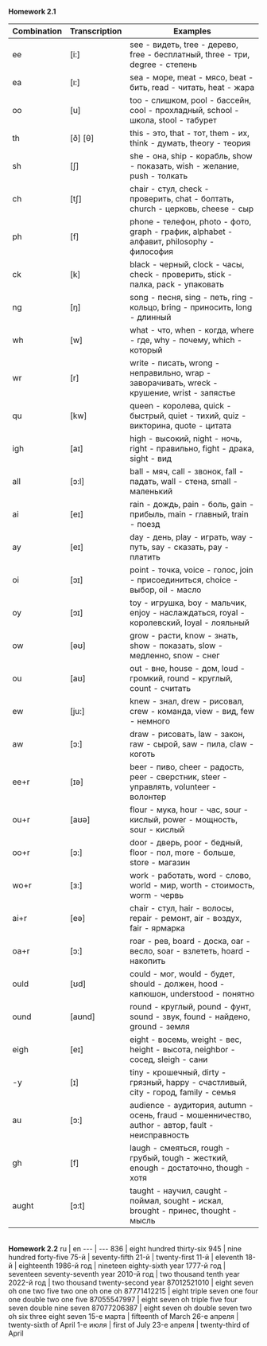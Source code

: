 **Homework 2.1**

Combination | Transcription | Examples
---|---|---
ee | [i:] | see - видеть, tree - дерево, free - бесплатный, three - три, degree - степень
ea | [ı:] | sea - море, meat - мясо, beat - бить, read - читать, heat - жара
oo | [u] | too - слишком, pool - бассейн, cool - прохладный, school - школа, stool - табурет
th | [ð] [θ] | this - это, that - тот, them - их, think - думать, theory - теория
sh | [ʃ] | she - она, ship - корабль, show - показать, wish - желание, push - толкать
ch | [tʃ] | chair - стул, check - проверить, chat - болтать, church - церковь, cheese - сыр
ph | [f] | phone - телефон, photo - фото, graph - график, alphabet - алфавит, philosophy - философия
ck | [k] | black - черный, clock - часы, check - проверить, stick - палка, pack - упаковать
ng | [ŋ] | song - песня, sing - петь, ring - кольцо, bring - приносить, long - длинный
wh | [w] | what - что, when - когда, where - где, why - почему, which - который
wr | [r] | write - писать, wrong - неправильно, wrap - заворачивать, wreck - крушение, wrist - запястье
qu | [kw] | queen - королева, quick - быстрый, quiet - тихий, quiz - викторина, quote - цитата
igh | [aɪ] | high - высокий, night - ночь, right - правильно, fight - драка, sight - вид
all | [ɔ:l] | ball - мяч, call - звонок, fall - падать, wall - стена, small - маленький
ai | [eɪ] | rain - дождь, pain - боль, gain - прибыль, main - главный, train - поезд
ay | [eɪ] | day - день, play - играть, way - путь, say - сказать, pay - платить
oi | [ɔɪ] | point - точка, voice - голос, join - присоединиться, choice - выбор, oil - масло
oy | [ɔɪ] | toy - игрушка, boy - мальчик, enjoy - наслаждаться, royal - королевский, loyal - лояльный
ow | [əʊ] | grow - расти, know - знать, show - показать, slow - медленно, snow - снег
ou | [aʊ] | out - вне, house - дом, loud - громкий, round - круглый, count - считать
ew | [ju:] | knew - знал, drew - рисовал, crew - команда, view - вид, few - немного
aw | [ɔ:] | draw - рисовать, law - закон, raw - сырой, saw - пила, claw - коготь
ee+r | [ɪə] | beer - пиво, cheer - радость, peer - сверстник, steer - управлять, volunteer - волонтер
ou+r | [aʊə] | flour - мука, hour - час, sour - кислый, power - мощность, sour - кислый
oo+r | [ɔ:] | door - дверь, poor - бедный, floor - пол, more - больше, store - магазин
wo+r | [ɜ:] | work - работать, word - слово, world - мир, worth - стоимость, worm - червь
ai+r | [eə] | chair - стул, hair - волосы, repair - ремонт, air - воздух, fair - ярмарка
oa+r | [ɔ:] | roar - рев, board - доска, oar - весло, soar - взлететь, hoard - накопить
ould | [ʊd] | could - мог, would - будет, should - должен, hood - капюшон, understood - понятно
ound | [aʊnd] | round - круглый, pound - фунт, sound - звук, found - найдено, ground - земля
eigh | [eɪ] | eight - восемь, weight - вес, height - высота, neighbor - сосед, sleigh - сани
-y | [ɪ] | tiny - крошечный, dirty - грязный, happy - счастливый, city - город, family - семья
au | [ɔ:] | audience - аудитория, autumn - осень, fraud - мошенничество, author - автор, fault - неисправность
gh | [f] | laugh - смеяться, rough - грубый, tough - жесткий, enough - достаточно, though - хотя
aught | [ɔ:t] | taught - научил, caught - поймал, sought - искал, brought - принес, thought - мысль

\
**Homework 2.2**
ru | en
--- | ---
836 | eight hundred thirty-six
945 | nine hundred forty-five
75-й | seventy-fifth
21-й | twenty-first
11-й | eleventh
18-й | eighteenth
1986-й год | nineteen eighty-sixth year
1777-й год | seventeen seventy-seventh year
2010-й год | two thousand tenth year
2022-й год | two thousand twenty-second year
87012521010 | eight seven oh one two five two one oh one oh
87771412215 | eight triple seven one four one double two one five
87055547997 | eight seven oh triple five four seven double nine seven
87077206387 | eight seven oh double seven two oh six three eight seven
15-е марта | fifteenth of March
26-е апреля | twenty-sixth of April
1-е июля | first of July
23-е апреля | twenty-third of April
